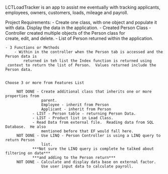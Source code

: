 LCTLoadTracker is an app to assist me eventually with tracking applicants, employees, owners, customers, loads, mileage and payroll.



Project Requirements:
    - Create one class, with one object and populate it with data.  Display the data in the 
        application.
            - Created Person Class 
                - Controller created multiple objects of the Person class for             
                    create, edit, and delete.
                - List of Person returned within the application.


    - 3 Functions or Methods
        - Within in the controller when the Person tab is accessed and the Person data is 
            returned in teh list the Index function is returned using _context to return the list of Person.  Values returned include the Person data.
    

    Choose 3 or more from Features List
         
         NOT DONE - Create additional class that inherits one or more properties from 
                    parent.
                    Employee - inherit from Person
                    Applicant - inherit from Person
                - LIST - Person table - returning Person Data.
                - LIST - Product list in Load Class.
                - Read Data from external file.  Reading data from SQL Database.  He also
                    mentioned before that EF would fall here.
         NOT DONE - Use LINQ - Person Controller is using a LINQ query to return Person 
                    list.
                ***Not sure the LINQ query is complete he talked about filtering on date***
                ***and adding to the Person return***
         NOT DONE - Calculate and display data base on external factor.
                    Use user input data to calculate payroll.



